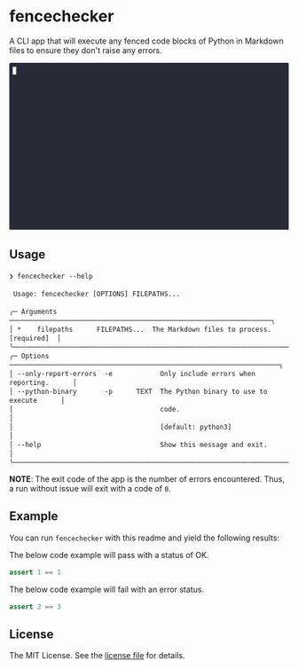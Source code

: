 fencechecker
============

A CLI app that will execute any fenced code blocks of Python in Markdown files to ensure they don't raise any errors.

![Animated demo of fencechecker.](images/demo.gif)

Usage
-----

```sh-session
❯ fencechecker --help

 Usage: fencechecker [OPTIONS] FILEPATHS...

╭─ Arguments ──────────────────────────────────────────────────────────────────╮
│ *    filepaths      FILEPATHS...  The Markdown files to process. [required]  │
╰──────────────────────────────────────────────────────────────────────────────╯
╭─ Options ────────────────────────────────────────────────────────────────────╮
│ --only-report-errors  -e            Only include errors when reporting.      │
│ --python-binary       -p      TEXT  The Python binary to use to execute      │
│                                     code.                                    │
│                                     [default: python3]                       │
│ --help                              Show this message and exit.              │
╰──────────────────────────────────────────────────────────────────────────────╯
```

**NOTE**: The exit code of the app is the number of errors encountered. Thus, a run without issue will exit with a code
          of `0`.

Example
-------

You can run `fencechecker` with this readme and yield the following results:

The below code example will pass with a status of OK.

```python
assert 1 == 1
```

The below code example will fail with an error status.

```python
assert 2 == 3
```

License
-------

The MIT License. See the [license file](LICENSE) for details.
